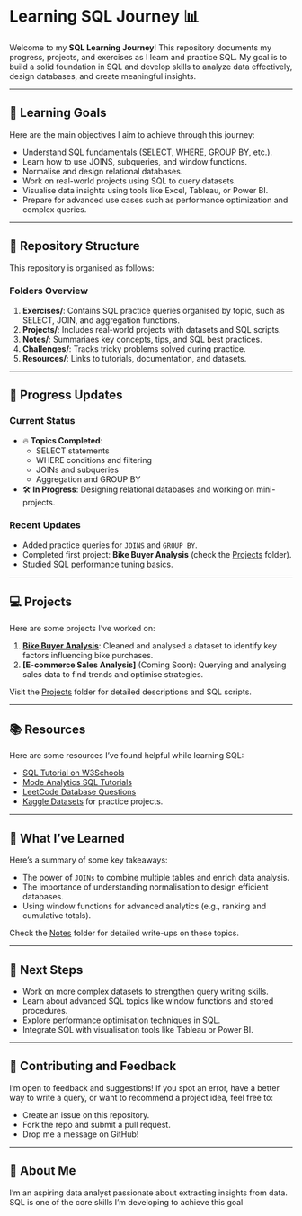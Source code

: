 # Learning SQL Journey 📊

Welcome to my **SQL Learning Journey**! This repository documents my progress, projects, and exercises as I learn and practice SQL. My goal is to build a solid foundation in SQL and develop skills to analyze data effectively, design databases, and create meaningful insights.

---

## 🚀 **Learning Goals**
Here are the main objectives I aim to achieve through this journey:
- Understand SQL fundamentals (SELECT, WHERE, GROUP BY, etc.).
- Learn how to use JOINS, subqueries, and window functions.
- Normalise and design relational databases.
- Work on real-world projects using SQL to query datasets.
- Visualise data insights using tools like Excel, Tableau, or Power BI.
- Prepare for advanced use cases such as performance optimization and complex queries.

---

## 📁 **Repository Structure**
This repository is organised as follows:

### **Folders Overview**
1. **Exercises/**: Contains SQL practice queries organised by topic, such as SELECT, JOIN, and aggregation functions.
2. **Projects/**: Includes real-world projects with datasets and SQL scripts.
3. **Notes/**: Summariaes key concepts, tips, and SQL best practices.
4. **Challenges/**: Tracks tricky problems solved during practice.
5. **Resources/**: Links to tutorials, documentation, and datasets.

---

## 📝 **Progress Updates**
### **Current Status**
- 🔥 **Topics Completed**:
  - SELECT statements
  - WHERE conditions and filtering
  - JOINs and subqueries
  - Aggregation and GROUP BY
- 🛠️ **In Progress**: Designing relational databases and working on mini-projects.

### **Recent Updates**
- Added practice queries for `JOINS` and `GROUP BY`.
- Completed first project: **Bike Buyer Analysis** (check the [Projects](Projects/) folder).
- Studied SQL performance tuning basics.

---

## 💻 **Projects**
Here are some projects I’ve worked on:
1. [**Bike Buyer Analysis**](Projects/Bike_Buyer_Analysis/): Cleaned and analysed a dataset to identify key factors influencing bike purchases.
2. **[E-commerce Sales Analysis]** (Coming Soon): Querying and analysing sales data to find trends and optimise strategies.

Visit the [Projects](Projects/) folder for detailed descriptions and SQL scripts.

---

## 📚 **Resources**
Here are some resources I’ve found helpful while learning SQL:
- [SQL Tutorial on W3Schools](https://www.w3schools.com/sql/)
- [Mode Analytics SQL Tutorials](https://mode.com/sql-tutorial/)
- [LeetCode Database Questions](https://leetcode.com/problemset/database/)
- [Kaggle Datasets](https://www.kaggle.com/datasets) for practice projects.

---

## 🧠 **What I’ve Learned**
Here’s a summary of some key takeaways:
- The power of `JOINs` to combine multiple tables and enrich data analysis.
- The importance of understanding normalisation to design efficient databases.
- Using window functions for advanced analytics (e.g., ranking and cumulative totals).

Check the [Notes](Notes/) folder for detailed write-ups on these topics.

---

## 🌟 **Next Steps**
- Work on more complex datasets to strengthen query writing skills.
- Learn about advanced SQL topics like window functions and stored procedures.
- Explore performance optimisation techniques in SQL.
- Integrate SQL with visualisation tools like Tableau or Power BI.

---

## 🤝 **Contributing and Feedback**
I’m open to feedback and suggestions! If you spot an error, have a better way to write a query, or want to recommend a project idea, feel free to:
- Create an issue on this repository.
- Fork the repo and submit a pull request.
- Drop me a message on GitHub!

---

## 📌 **About Me**
I’m an aspiring data analyst passionate about extracting insights from data. SQL is one of the core skills I’m developing to achieve this goal

